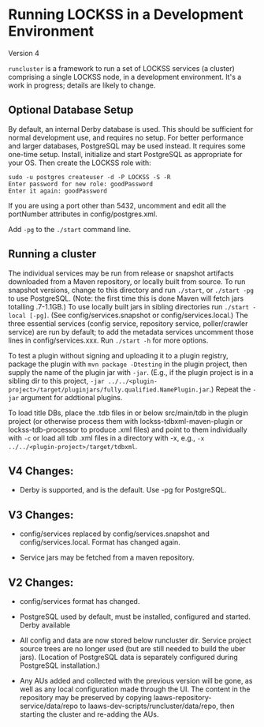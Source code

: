 # Running LOCKSS in a Development Environment
Version 4

`runcluster` is a framework to run a set of LOCKSS services (a cluster)
comprising a single LOCKSS node, in a development environment.  It's a work
in progress; details are likely to change.

## Optional Database Setup

By default, an internal Derby database is used.  This should be sufficient
for normal development use, and requires no setup.  For better performance
and larger databases, PostgreSQL may be used instead.  It requires some
one-time setup.  Install, initialize and start PostgreSQL as appropriate
for your OS.  Then create the LOCKSS role with:

    sudo -u postgres createuser -d -P LOCKSS -S -R
    Enter password for new role: goodPassword
    Enter it again: goodPassword

If you are using a port other than 5432, uncomment and edit all the
portNumber attributes in config/postgres.xml.

Add `-pg` to the `./start` command line.

## Running a cluster

The individual services may be run from release or snapshot artifacts
downloaded from a Maven repository, or locally built from source.  To run
snapshot versions, change to this directory and run `./start`, or `./start
-pg` to use PostgreSQL.  (Note: the first time this is done Maven will
fetch jars totalling .7-1.1GB.)  To use locally built jars in sibling
directories run `./start -local [-pg]`.  (See config/services.snapshot or
config/services.local.)  The three essential services (config service,
repository service, poller/crawler service) are run by default; to add the
metadata services uncomment those lines in config/services.xxx.  Run
`./start -h` for more options.

To test a plugin without signing and uploading it to a plugin registry,
package the plugin with `mvn package -Dtesting` in the plugin project, then
supply the name of the plugin jar with `-jar`.  (E.g., if the plugin
project is in a sibling dir to this project, `-jar
../../<plugin-project>/target/pluginjars/fully.qualified.NamePlugin.jar`.)
Repeat the `-jar` argument for addtional plugins.

To load title DBs, place the .tdb files in or below src/main/tdb in the
plugin project (or otherwise process them with lockss-tdbxml-maven-plugin
or lockss-tdb-processor to produce .xml files) and point to them
individually with `-c` or load all tdb .xml files in a directory with -x,
e.g., `-x ../../<plugin-project>/target/tdbxml`.

## V4 Changes:

- Derby is supported, and is the default.  Use -pg for PostgreSQL.

## V3 Changes:

- config/services replaced by config/services.snapshot and
  config/services.local.  Format has changed again.

- Service jars may be fetched from a maven repository.

## V2 Changes:

- config/services format has changed.

- PostgreSQL used by default, must be installed, configured and started.
  Derby available

- All config and data are now stored below runcluster dir.  Service project
  source trees are no longer used (but are still needed to build the uber
  jars).  (Location of PostgreSQL data is separately configured during
  PostgreSQL installation.)

- Any AUs added and collected with the previous version will be gone, as
  well as any local configuration made through the UI.  The content in the
  repository may be preserved by copying laaws-repository-service/data/repo
  to laaws-dev-scripts/runcluster/data/repo, then starting the cluster and
  re-adding the AUs.
